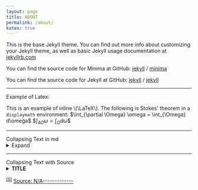 ```yaml
---
layout: page
title: ABOUT
permalink: /about/
katex: true
---
```


This is the base Jekyll theme. You can find out more info about customizing your Jekyll theme, as well as basic Jekyll usage documentation at [jekyllrb.com](https://jekyllrb.com/)

You can find the source code for Minima at GitHub:
[jekyll][jekyll-organization] /
[minima](https://github.com/jekyll/minima)

You can find the source code for Jekyll at GitHub:
[jekyll][jekyll-organization] /
[jekyll](https://github.com/jekyll/jekyll)

<hr>
Example of Latex:

This is an example of inline \\(\LaTeX\\). The following is Stokes' theorem in a
`displaymath` environment: \$\int_{\partial \Omega} \omega = \int_{\Omega} d\omega\$
\$$\int_{\partial \Omega} \omega = \int_{\Omega} d\omega\$$

<hr>
Collapsing Text in md
<details>
  <summary>Expand</summary>
  Uncollapsed section
</details>

<hr>
Collapsing Text with Source
<details class="collapse-box"><summary class="collapse-box-title"><b>TITLE</b></summary><div markdown="1"><p class="collapse-box-source"><a href="#s0">[SOURCE]</a></p><hr>

- N/A
<hr>

<p class="collapse-box-p">END</p></div></details>

<sup id="s0"><a href="#s0">(0)</a></sup>
[Source: N/A-------------]()

[jekyll-organization]: https://github.com/jekyll
